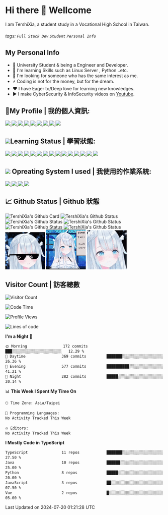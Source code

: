 # Hi there 👋 Wellcome
I am TershiXia, a student study in a Vocational High School in Taiwan.

###### tags:  `Full Stack Dev` `Student` `Personal Info`

## My Personal Info
- 🔭 University Student & being a Engineer and Developer.
- 🌱 I'm learning Skills such as Linux Server , Python ..etc.
- 👯 I'm looking for someone who has the same interest as me.
- ⚡ Coding is not for the money, but for the dream.
- ❤ I have Eager to/Deep love for learning new knowledges.
- ▶️ I make CyberSecurity & InfoSecurity videos on [Youtube](https://www.youtube.com/c/%E5%A4%8F%E7%89%B9%E7%A8%80/).

## 🤝My Profile | 我的個人資訊:
<a target="_blank" title="夏特稀LinkTree" href="https://lntr.tershi.com">
	<img src="https://img.shields.io/static/v1?style=for-the-badge&message=Linktree&color=222222&logo=Linktree&logoColor=43E55E&label=" />
</a>
<a target="_blank" title="夏特稀YouTube" href="https://www.youtube.com/@TershiXia">
	<img src="https://img.shields.io/static/v1?style=for-the-badge&message=YouTube&color=FF0000&logo=YouTube&logoColor=FFFFFF&label=" />
</a>
<a target="_blank" title="夏特稀Facebook" href="https://fb.com/TershiXia">
	<img src="https://img.shields.io/static/v1?style=for-the-badge&message=Facebook&color=1877F2&logo=Facebook&logoColor=FFFFFF&label=" />
</a>
<a target="_blank" title="夏特稀Twitter" href="https://twitter.com/TershiXia">
	<img src="https://img.shields.io/static/v1?style=for-the-badge&message=Twitter&color=1DA1F2&logo=Twitter&logoColor=FFFFFF&label=" />
</a>
<a target="_blank" title="夏特稀Github" href="https://github.com/TershiXia">
	<img src="https://img.shields.io/static/v1?style=for-the-badge&message=GitHub&color=181717&logo=GitHub&logoColor=FFFFFF&label=" />
</a>

<a target="_blank" title="夏特稀Discord" href="https://discordapp.com/users/508266434091155467">
	<img src="https://img.shields.io/static/v1?style=for-the-badge&message=Discord&color=5865F2&logo=Discord&logoColor=FFFFFF&label=" />
</a>
<a target="_blank" title="夏特稀Telegram" href="https://t.me/TershiXia">
	<img src="https://img.shields.io/static/v1?style=for-the-badge&message=Telegram&color=26A5E4&logo=Telegram&logoColor=FFFFFF&label=" />
</a>
<a target="_blank" title="夏特稀個人網站" href="https://tershi.com">
	<img src="https://img.shields.io/static/v1?style=for-the-badge&message=%E5%A4%8F%E7%89%B9%E7%A8%80%E5%80%8B%E4%BA%BA%E7%B6%B2%E7%AB%99&color=00ffff&logoColor=FFFFFF&label=" />
</a>
<a target="_blank" title="夏特稀部落格" href="https://blog.tershi.com">
	<img src="https://img.shields.io/static/v1?style=for-the-badge&message=%E5%A4%8F%E7%89%B9%E7%A8%80%E9%83%A8%E8%90%BD%E6%A0%BC&color=00ffff&logoColor=FFFFFF&label=" />
</a>

## <img src="https://cdn-icons-png.flaticon.com/512/4185/4185714.png" width="22px" />Learning Status | 學習狀態:
<!-- Icon資源: https://github.com/progfay/shields-with-icon/edit/master/README.md -->
<a target="_blank" title="Vue.JS" href="https://zh.wikipedia.org/wiki/Vue.js">
	<img src="https://img.shields.io/static/v1?style=for-the-badge&message=Vue.js&color=222222&logo=Vue.js&logoColor=4FC08D&label=" />
</a>
<a target="_blank" title="React" href="https://zh.wikipedia.org/wiki/react">
	<img src="https://img.shields.io/static/v1?style=for-the-badge&message=React&color=222222&logo=React&logoColor=61DAFB&label=" />
</a>
<a target="_blank" title="Flutter" href="https://zh.wikipedia.org/wiki/flutter">
	<img src="https://img.shields.io/static/v1?style=for-the-badge&message=Flutter&color=02569B&logo=Flutter&logoColor=FFFFFF&label=" />
</a>
<a target="_blank" title="Dart" href="https://zh.wikipedia.org/wiki/dart">
	<img src="https://img.shields.io/static/v1?style=for-the-badge&message=Dart&color=0175C2&logo=Dart&logoColor=FFFFFF&label=" />
</a>
<a target="_blank" title="C" href="https://zh.wikipedia.org/zh-tw/C%E8%AF%AD%E8%A8%80">
	<img src="https://img.shields.io/static/v1?style=for-the-badge&message=C&color=222222&logo=C&logoColor=A8B9CC&label=" />
</a>
<a target="_blank" title="C++" href="https://zh.wikipedia.org/wiki/c++">
	<img src="https://img.shields.io/static/v1?style=for-the-badge&message=C%2B%2B&color=00599C&logo=C%2B%2B&logoColor=FFFFFF&label=" />
</a>
<a target="_blank" title="Java" href="https://zh.wikipedia.org/wiki/Java">
	<img src="https://img.shields.io/static/v1?style=for-the-badge&message=Java&color=007396&logo=Java&logoColor=FFFFFF&label=" />
</a>
<a target="_blank" title="Python" href="https://zh.wikipedia.org/wiki/Python">
	<img src="https://img.shields.io/static/v1?style=for-the-badge&message=Python&color=3776AB&logo=Python&logoColor=FFFFFF&label=" />
</a>
<a target="_blank" title="JavaScript" href="https://zh.wikipedia.org/wiki/javascript">
	<img src="https://img.shields.io/static/v1?style=for-the-badge&message=JavaScript&color=222222&logo=JavaScript&logoColor=F7DF1E&label=" />
</a>
<a target="_blank" title="TypeScript" href="https://zh.wikipedia.org/wiki/typescript">
	<img src="https://img.shields.io/static/v1?style=for-the-badge&message=TypeScript&color=3178C6&logo=TypeScript&logoColor=FFFFFF&label=" />
</a>
<a target="_blank" title="Adobe Premiere Pro" href="https://zh.wikipedia.org/zh-tw/Adobe_Premiere_Pro">
	<img src="https://img.shields.io/static/v1?style=for-the-badge&message=Adobe+Premiere+Pro&color=9999FF&logo=Adobe+Premiere+Pro&logoColor=FFFFFF&label=" />
</a>
<a target="_blank" title="Adobe After Effects" href="https://zh.wikipedia.org/zh-tw/Adobe_After_Effects">
	<img src="https://img.shields.io/static/v1?style=for-the-badge&message=Adobe+After+Effects&color=9999FF&logo=Adobe+After+Effects&logoColor=FFFFFF&label=" />
</a>
<a target="_blank" title="Adobe Photoshop" href="https://zh.wikipedia.org/zh-tw/Adobe_Photoshop">
	<img src="https://img.shields.io/static/v1?style=for-the-badge&message=Adobe+Photoshop&color=31A8FF&logo=Adobe+Photoshop&logoColor=FFFFFF&label=" />
</a>
<a target="_blank" title="Adobe Illustrator" href="https://zh.wikipedia.org/wiki/Illustrator">
	<img src="https://img.shields.io/static/v1?style=for-the-badge&message=Adobe+Illustrator&color=222222&logo=Adobe+Illustrator&logoColor=FF9A00&label=" />
</a>
<a target="_blank" title="The Algorithms" href="https://zh.wikipedia.org/wiki/%E7%AE%97%E6%B3%95">
	<img src="https://img.shields.io/static/v1?style=for-the-badge&message=The+Algorithms&color=222222&logo=The+Algorithms&logoColor=00BCB4&label=" />
</a>


## <img src="https://icon-library.com/images/system-icon-png/system-icon-png-28.jpg" width="22px"/> Opreating System I used | 我使用的作業系統:
<a target="_blank" title="Arch-Linux" href="https://zh.wikipedia.org/zh-tw/Arch_Linux">
	<img src="https://img.shields.io/static/v1?style=for-the-badge&message=Arch+Linux&color=1793D1&logo=Arch+Linux&logoColor=FFFFFF&label=" />
</a>
<a target="_blank" title="Windows10" href="https://zh.wikipedia.org/wiki/Windows10">
	<img src="https://img.shields.io/static/v1?style=for-the-badge&message=Windows&color=0078D6&logo=Windows&logoColor=FFFFFF&label=" />
</a>
<a target="_blank" title="KaliLinux" href="https://zh.wikipedia.org/wiki/Kali_Linux">
	<img src="https://img.shields.io/static/v1?style=for-the-badge&message=Kali+Linux&color=557C94&logo=Kali+Linux&logoColor=FFFFFF&label=" />
</a>
<a target="_blank" title="MacOS" href="https://zh.wikipedia.org/wiki/MacOS">
	<img src="https://img.shields.io/static/v1?style=for-the-badge&message=macOS&color=000000&logo=macOS&logoColor=FFFFFF&label=" />
</a>

## 📈 Github Status | Github 狀態
<!--![TershiXia's github stats](https://github-readme-stats.vercel.app/api?username=mmm25002500&show_icons=true&theme=radical&hide_border=true)-->
![TershiXia's Github Card](https://github-profile-trophy.vercel.app/?username=mmm25002500&theme=darkhub&no-frame=true&row=1&column=7)
![TershiXia's Github Status](https://github-profile-summary-cards.vercel.app/api/cards/profile-details?username=mmm25002500&theme=dracula)
![TershiXia's Github Status](https://github-profile-summary-cards.vercel.app/api/cards/repos-per-language?username=mmm25002500&theme=dracula)
![TershiXia's Github Status](https://github-profile-summary-cards.vercel.app/api/cards/most-commit-language?username=mmm25002500&theme=dracula)
![TershiXia's Github Status](https://github-profile-summary-cards.vercel.app/api/cards/stats?username=mmm25002500&theme=dracula)
![TershiXia's Github Status](https://github-profile-summary-cards.vercel.app/api/cards/productive-time?username=mmm25002500&theme=dracula)<br>
<img width="25%" src="animate/uto-sunglasses.gif" />
<img width="25%" src="animate/amatsuka-uto.gif" />
<img width="25%" src="animate/uto-swinging.gif" />

<!--![TershiXia's github stats](https://github-readme-stats.vercel.app/api?username=mmm25002500&show_icons=true&count_private=true)-->

<!--
**mmm25002500/mmm25002500** is a ✨ _special_ ✨ repository because its `README.md` (this file) appears on your GitHub profile.

Here are some ideas to get you started:

- 🔭 I’m currently working on ...
- 🌱 I’m currently learning ...
- 👯 I’m looking to collaborate on ...
- 🤔 I’m looking for help with ...
- 💬 Ask me about ...
- 📫 How to reach me: ...
- 😄 Pronouns: ...
- ⚡ Fun fact: ...
-->

## Visitor Count | 訪客總數
<!--![Visitor Count](https://profile-counter.glitch.me/mmm25002500/count.svg)-->
![Visitor Count](https://count.getloli.com/get/@TershiXia?theme=rule34)

<!--START_SECTION:waka-->
![Code Time](http://img.shields.io/badge/Code%20Time-643%20hrs%2058%20mins-blue)

![Profile Views](http://img.shields.io/badge/Profile%20Views-1-blue)

![Lines of code](https://img.shields.io/badge/From%20Hello%20World%20I%27ve%20Written-3.5%20million%20lines%20of%20code-blue)

**I'm a Night 🦉** 

```text
🌞 Morning                172 commits         ███░░░░░░░░░░░░░░░░░░░░░░   12.29 % 
🌆 Daytime                369 commits         ███████░░░░░░░░░░░░░░░░░░   26.36 % 
🌃 Evening                577 commits         ██████████░░░░░░░░░░░░░░░   41.21 % 
🌙 Night                  282 commits         █████░░░░░░░░░░░░░░░░░░░░   20.14 % 
```


📊 **This Week I Spent My Time On** 

```text
🕑︎ Time Zone: Asia/Taipei

💬 Programming Languages: 
No Activity Tracked This Week

🔥 Editors: 
No Activity Tracked This Week
```

**I Mostly Code in TypeScript** 

```text
TypeScript               11 repos            ███████░░░░░░░░░░░░░░░░░░   27.50 % 
Java                     10 repos            ██████░░░░░░░░░░░░░░░░░░░   25.00 % 
Python                   8 repos             █████░░░░░░░░░░░░░░░░░░░░   20.00 % 
JavaScript               3 repos             ██░░░░░░░░░░░░░░░░░░░░░░░   07.50 % 
Vue                      2 repos             █░░░░░░░░░░░░░░░░░░░░░░░░   05.00 % 
```




 Last Updated on 2024-07-20 01:21:28 UTC
<!--END_SECTION:waka-->
